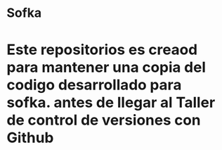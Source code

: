 <h1>Sofka<k1>

<br>

<h3>Este repositorios es creaod para mantener una copia del codigo desarrollado para sofka. antes de llegar al <b>Taller de control de versiones con Github
</h3>
